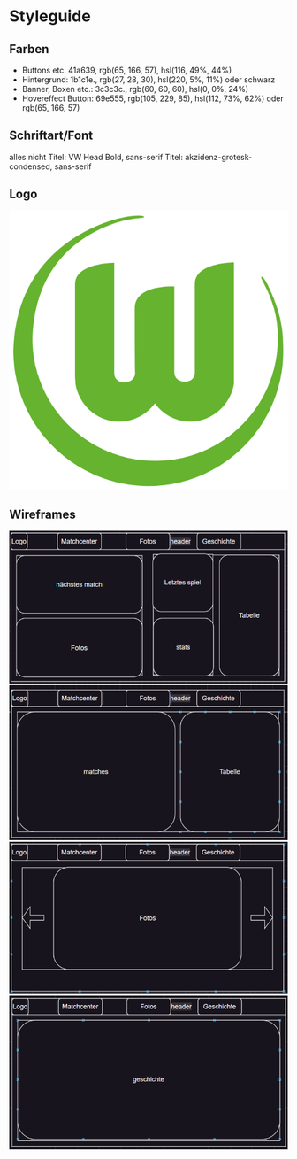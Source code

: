 # Styleguide
## Farben
- Buttons etc. 41a639, rgb(65, 166, 57), hsl(116, 49%, 44%)
- Hintergrund: 1b1c1e., rgb(27, 28, 30), hsl(220, 5%, 11%) oder schwarz
- Banner, Boxen etc.: 3c3c3c., rgb(60, 60, 60), hsl(0, 0%, 24%)
- Hovereffect Button: 69e555, rgb(105, 229, 85), hsl(112, 73%, 62%) oder rgb(65, 166, 57)
## Schriftart/Font
alles nicht Titel: VW Head Bold, sans-serif
Titel: akzidenz-grotesk-condensed, sans-serif
## Logo
![Logo](./images/logo.png)
## Wireframes
![Index](./images/Syleguide/index.png)
![Matchcenter](./images/Syleguide/matchcenter.png)
![Fotos](./images/Syleguide/photos.png)
![Geschichte](./images/Syleguide/history.png)
